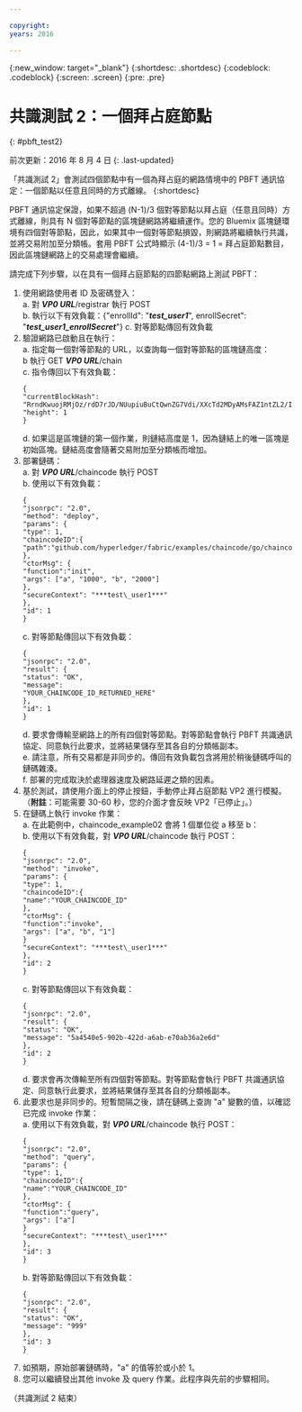 ```yaml
---

copyright:
years: 2016

---
```


{:new_window: target="_blank"}
{:shortdesc: .shortdesc}
{:codeblock: .codeblock}
{:screen: .screen}
{:pre: .pre}


# 共識測試 2：一個拜占庭節點
{: #pbft_test2}

前次更新：2016 年 8 月 4 日
{: .last-updated}

「共識測試 2」會測試四個節點中有一個為拜占庭的網路情境中的 PBFT 通訊協定：一個節點以任意且同時的方式離線。
{:shortdesc}

PBFT 通訊協定保證，如果不超過 (N-1)/3 個對等節點以拜占庭（任意且同時）方式離線，則具有 N 個對等節點的區塊鏈網路將繼續運作。您的 Bluemix 區塊鏈環境有四個對等節點，因此，如果其中一個對等節點損毀，則網路將繼續執行共識，並將交易附加至分類帳。套用 PBFT 公式時顯示 (4-1)/3 = 1 = 拜占庭節點數目，因此區塊鏈網路上的交易處理會繼續。

請完成下列步驟，以在具有一個拜占庭節點的四節點網路上測試 PBFT：
1.	使用網路使用者 ID 及密碼登入：  
    a.  對 ***VP0 URL***/registrar 執行 POST  
    b.  執行以下有效負載：{"enrollId": "***test\_user1***", enrollSecret": "***test\_user1\_enrollSecret***"}
    c.  對等節點傳回有效負載
2.  驗證網路已啟動且在執行：  
    a.  指定每一個對等節點的 URL，以查詢每一個對等節點的區塊鏈高度：  
    b   執行 GET ***VP0 URL***/chain  
     c.  指令傳回以下有效負載：
      ```
      {
      "currentBlockHash":
      "RrndKwuojRMjOz/rdD7rJD/NUupiuBuCtQwnZG7Vdi/XXcTd2MDyAMsFAZ1ntZL2/IIcSUeatIZAKS6ss7fEvg==",
      "height": 1
      }
      ```  
    d.  如果這是區塊鏈的第一個作業，則鏈結高度是 1，因為鏈結上的唯一區塊是初始區塊。鏈結高度會隨著交易附加至分類帳而增加。
3.  部署鏈碼：  
    a.  對 ***VP0 URL***/chaincode 執行 POST  
    b.  使用以下有效負載：  
      ```
      {
      "jsonrpc": "2.0",
      "method": "deploy",
      "params": {
      "type": 1,
      "chaincodeID":{
      "path":"github.com/hyperledger/fabric/examples/chaincode/go/chaincode_example02"
      },
      "ctorMsg": {
      "function":"init",
      "args": ["a", "1000", "b", "2000"]
      },
      "secureContext": "***test\_user1***"
      },
      "id": 1
      }
      ```  
     c.  對等節點傳回以下有效負載：  
      ```
      {
      "jsonrpc": "2.0",
      "result": {
      "status": "OK",
      "message":
      "YOUR_CHAINCODE_ID_RETURNED_HERE"
      },
      "id": 1
      }
      ```  
    d. 要求會傳輸至網路上的所有四個對等節點。對等節點會執行 PBFT 共識通訊協定、同意執行此要求，並將結果儲存至其各自的分類帳副本。  
    e.  請注意，所有交易都是非同步的。傳回有效負載包含將用於稍後鏈碼呼叫的鏈碼雜湊。  
    f.  部署的完成取決於處理器速度及網路延遲之類的因素。  
4.  基於測試，請使用介面上的停止按鈕，手動停止拜占庭節點 VP2 進行模擬。（**附註**：可能需要 30-60 秒，您的介面才會反映 VP2「已停止」。）
5.  在鏈碼上執行 invoke 作業：  
    a.  在此範例中，chaincode_example02 會將 1 個單位從 a 移至 b：  
    b.  使用以下有效負載，對 ***VP0 URL***/chaincode 執行 POST：
      ```
      {
      "jsonrpc": "2.0",
      "method": "invoke",
      "params": {
      "type": 1,
      "chaincodeID":{
      "name":"YOUR_CHAINCODE_ID"
      },
      "ctorMsg": {
      "function":"invoke",
      "args": ["a", "b", "1"]
      }
      "secureContext": "***test\_user1***"
      },
      "id": 2
      }
      ```
     c.  對等節點傳回以下有效負載：
      ```
      {
      "jsonrpc": "2.0",
      "result": {
      "status": "OK",
      "message": "5a4540e5-902b-422d-a6ab-e70ab36a2e6d"
      },
      "id": 2
      }
      ```
    d.  要求會再次傳輸至所有四個對等節點。對等節點會執行 PBFT 共識通訊協定、同意執行此要求，並將結果儲存至其各自的分類帳副本。
6.  此要求也是非同步的。短暫間隔之後，請在鏈碼上查詢 "a" 變數的值，以確認已完成 invoke 作業：  
    a.  使用以下有效負載，對 ***VP0 URL***/chaincode 執行 POST：
      ```
      {
      "jsonrpc": "2.0",
      "method": "query",
      "params": {
      "type": 1,
      "chaincodeID":{
      "name":"YOUR_CHAINCODE_ID"
      },
      "ctorMsg": {
      "function":"query",
      "args": ["a"]
      }
      "secureContext": "***test\_user1***"
      },
      "id": 3
      }
      ```
    b.  對等節點傳回以下有效負載：
      ```
      {
      "jsonrpc": "2.0",
      "result": {
      "status": "OK",
      "message": "999"
      },
      "id": 3
      }
      ```
7.  如預期，原始部署鏈碼時，"a" 的值等於或小於 1。
8.  您可以繼續發出其他 invoke 及 query 作業。此程序與先前的步驟相同。

（共識測試 2 結束）
